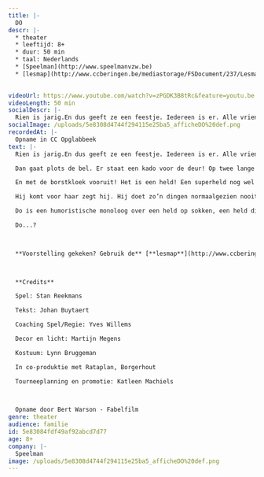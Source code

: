```yaml
---
title: |-
  DO
descr: |-
  * theater
  * leeftijd: 8+
  * duur: 50 min
  * taal: Nederlands
  * [Speelman](http://www.speelmanvzw.be)
  * [lesmap](http://www.ccberingen.be/mediastorage/FSDocument/237/Lesmap_DO_-_Theater_Speelman.pdf)

  ‍
videoUrl: https://www.youtube.com/watch?v=zPGDK3B8tRc&feature=youtu.be
videoLength: 50 min
socialDescr: |-
  Rien is jarig.En dus geeft ze een feestje. Iedereen is er. Alle vriendjes en vriendinnetjes. Dan gaat plotsde bel. Er staat een kado voor de deur! Op twee lange benen!En met de borstkloek vooruit! Het is een held! Een superheld nog wel!Hij komt voor haar zegt hij. Hij doet zo’n dingen normaalgezien nooit, maar voor haar maakt hij een uitzondering. Maar wie is deze held eigenlijk? Kent ze hem niet? Of vergist ze zich? Do is een humoristische monoloog over een held op sokken, een held die achter zijn masker laat kijken en in zijn hart, een held die pas kan vliegen als Do hem vleugels geeft. Do...? 
socialImage: /uploads/5e8308d4744f294115e25ba5_afficheDO%20def.png
recordedAt: |-
  Opname in CC Opglabbeek
text: |-
  Rien is jarig.En dus geeft ze een feestje. Iedereen is er. Alle vriendjes en vriendinnetjes.

  Dan gaat plots de bel. Er staat een kado voor de deur! Op twee lange benen!

  En met de borstkloek vooruit! Het is een held! Een superheld nog wel!

  Hij komt voor haar zegt hij. Hij doet zo’n dingen normaalgezien nooit, maar voor haar maakt hij een uitzondering.  Maar wie is deze held eigenlijk? Kent ze hem niet? Of vergist ze zich?

  Do is een humoristische monoloog over een held op sokken, een held die achter zijn masker laat kijken en in zijn hart, een held die pas kan vliegen als Do hem vleugels geeft.

  Do...?

  ‍

  **Voorstelling gekeken? Gebruik de** [**lesmap**](http://www.ccberingen.be/mediastorage/FSDocument/237/Lesmap_DO_-_Theater_Speelman.pdf) **voor nog meer plezier**

  ‍

  **Credits**

  Spel: Stan Reekmans

  Tekst: Johan Buytaert

  Coaching Spel/Regie: Yves Willems

  Decor en licht: Martijn Megens

  Kostuum: Lynn Bruggeman

  In co-produktie met Rataplan, Borgerhout

  Tourneeplanning en promotie: Katleen Machiels

  ‍

  Opname door Bert Warson - Fabelfilm
genre: theater
audience: familie
id: 5e83084fdf49af92abcd7d77
age: 8+
company: |-
  Speelman
image: /uploads/5e8308d4744f294115e25ba5_afficheDO%20def.png
---
```

